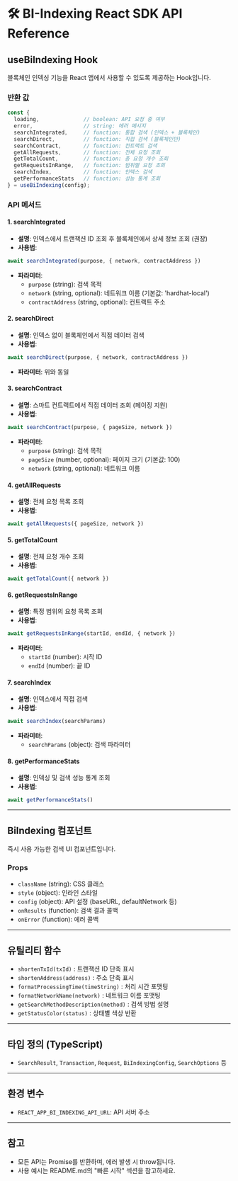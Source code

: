 # 🛠️ BI-Indexing React SDK API Reference

## useBiIndexing Hook

블록체인 인덱싱 기능을 React 앱에서 사용할 수 있도록 제공하는 Hook입니다.

### 반환 값
```javascript
const {
  loading,              // boolean: API 요청 중 여부
  error,                // string: 에러 메시지
  searchIntegrated,     // function: 통합 검색 (인덱스 + 블록체인)
  searchDirect,         // function: 직접 검색 (블록체인만)
  searchContract,       // function: 컨트랙트 검색
  getAllRequests,       // function: 전체 요청 조회
  getTotalCount,        // function: 총 요청 개수 조회
  getRequestsInRange,   // function: 범위별 요청 조회
  searchIndex,          // function: 인덱스 검색
  getPerformanceStats   // function: 성능 통계 조회
} = useBiIndexing(config);
```

### API 메서드

#### 1. searchIntegrated
- **설명**: 인덱스에서 트랜잭션 ID 조회 후 블록체인에서 상세 정보 조회 (권장)
- **사용법**:
```javascript
await searchIntegrated(purpose, { network, contractAddress })
```
- **파라미터**:
  - `purpose` (string): 검색 목적
  - `network` (string, optional): 네트워크 이름 (기본값: 'hardhat-local')
  - `contractAddress` (string, optional): 컨트랙트 주소

#### 2. searchDirect
- **설명**: 인덱스 없이 블록체인에서 직접 데이터 검색
- **사용법**:
```javascript
await searchDirect(purpose, { network, contractAddress })
```
- **파라미터**: 위와 동일

#### 3. searchContract
- **설명**: 스마트 컨트랙트에서 직접 데이터 조회 (페이징 지원)
- **사용법**:
```javascript
await searchContract(purpose, { pageSize, network })
```
- **파라미터**:
  - `purpose` (string): 검색 목적
  - `pageSize` (number, optional): 페이지 크기 (기본값: 100)
  - `network` (string, optional): 네트워크 이름

#### 4. getAllRequests
- **설명**: 전체 요청 목록 조회
- **사용법**:
```javascript
await getAllRequests({ pageSize, network })
```

#### 5. getTotalCount
- **설명**: 전체 요청 개수 조회
- **사용법**:
```javascript
await getTotalCount({ network })
```

#### 6. getRequestsInRange
- **설명**: 특정 범위의 요청 목록 조회
- **사용법**:
```javascript
await getRequestsInRange(startId, endId, { network })
```
- **파라미터**:
  - `startId` (number): 시작 ID
  - `endId` (number): 끝 ID

#### 7. searchIndex
- **설명**: 인덱스에서 직접 검색
- **사용법**:
```javascript
await searchIndex(searchParams)
```
- **파라미터**:
  - `searchParams` (object): 검색 파라미터

#### 8. getPerformanceStats
- **설명**: 인덱싱 및 검색 성능 통계 조회
- **사용법**:
```javascript
await getPerformanceStats()
```

---

## BiIndexing 컴포넌트

즉시 사용 가능한 검색 UI 컴포넌트입니다.

### Props
- `className` (string): CSS 클래스
- `style` (object): 인라인 스타일
- `config` (object): API 설정 (baseURL, defaultNetwork 등)
- `onResults` (function): 검색 결과 콜백
- `onError` (function): 에러 콜백

---

## 유틸리티 함수

- `shortenTxId(txId)` : 트랜잭션 ID 단축 표시
- `shortenAddress(address)` : 주소 단축 표시
- `formatProcessingTime(timeString)` : 처리 시간 포맷팅
- `formatNetworkName(network)` : 네트워크 이름 포맷팅
- `getSearchMethodDescription(method)` : 검색 방법 설명
- `getStatusColor(status)` : 상태별 색상 반환

---

## 타입 정의 (TypeScript)
- `SearchResult`, `Transaction`, `Request`, `BiIndexingConfig`, `SearchOptions` 등

---

## 환경 변수
- `REACT_APP_BI_INDEXING_API_URL`: API 서버 주소

---

## 참고
- 모든 API는 Promise를 반환하며, 에러 발생 시 throw됩니다.
- 사용 예시는 README.md의 "빠른 시작" 섹션을 참고하세요.
